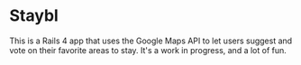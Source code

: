 Staybl
=========

This is a Rails 4 app that uses the Google Maps API to let users suggest and vote on their favorite areas to stay. It's a work in progress, and a lot of fun.